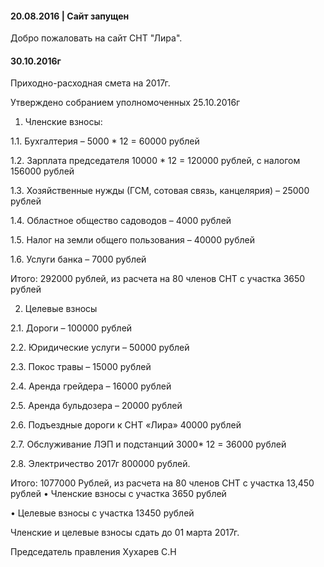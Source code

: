 

#### 20.08.2016 | Сайт запущен

Добро пожаловать на сайт СНТ "Лира".

#### 30.10.2016г

Приходно-расходная смета на 2017г.


Утверждено собранием уполномоченных  25.10.2016г


1.	Членские взносы:

1.1.	Бухгалтерия – 5000 * 12 = 60000 рублей

1.2.	Зарплата председателя 10000 * 12 = 120000 рублей, с налогом  156000 рублей

1.3.	Хозяйственные нужды (ГСМ, сотовая связь, канцелярия) – 25000 рублей

1.4.	Областное общество садоводов – 4000 рублей

1.5.	Налог на земли общего пользования – 40000 рублей 

1.6.	Услуги банка – 7000 рублей

Итого: 292000 рублей, из расчета на 80 членов СНТ с участка 3650 рублей


2.	Целевые взносы 

2.1.	Дороги – 100000 рублей

2.2.	Юридические услуги – 50000 рублей

2.3.	Покос травы – 15000 рублей

2.4.	Аренда грейдера – 16000 рублей

2.5.	Аренда бульдозера – 20000 рублей

2.6.	Подъездные дороги к СНТ «Лира» 40000 рублей 

2.7.	Обслуживание ЛЭП и подстанций 3000* 12 = 36000 рублей 

2.8.	Электричество 2017г 800000 рублей.


Итого: 1077000 Рублей, из расчета на 80 членов СНТ с участка 13,450 рублей
•	Членские взносы с участка 3650 рублей

•	Целевые взносы с участка 13450 рублей 

Членские и целевые взносы сдать до 01 марта 2017г.



Председатель правления 						Хухарев С.Н

